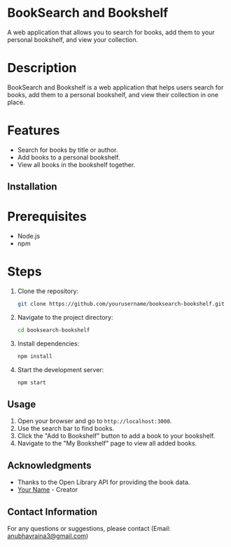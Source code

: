 # BookSearch and Bookshelf

A web application that allows you to search for books, add them to your personal bookshelf, and view your collection.

# Description
BookSearch and Bookshelf is a web application that helps users search for books, add them to a personal bookshelf, and view their collection in one place.

# Features
- Search for books by title or author.
- Add books to a personal bookshelf.
- View all books in the bookshelf together.

## Installation

# Prerequisites
- Node.js
- npm

# Steps
1. Clone the repository:
    ```sh
    git clone https://github.com/yourusername/booksearch-bookshelf.git
    ```
2. Navigate to the project directory:
    ```sh
    cd booksearch-bookshelf
    ```
3. Install dependencies:
    ```sh
    npm install
    ```
4. Start the development server:
    ```sh
    npm start
    ```

## Usage

1. Open your browser and go to `http://localhost:3000`.
2. Use the search bar to find books.
3. Click the "Add to Bookshelf" button to add a book to your bookshelf.
4. Navigate to the "My Bookshelf" page to view all added books.


## Acknowledgments

- Thanks to the Open Library API for providing the book data.
- [Your Name](https://github.com/yourusername) - Creator

## Contact Information

For any questions or suggestions, please contact (Email: anubhavraina3@gmail.com)
